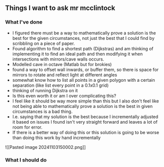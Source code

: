 
## Things I want to ask mr mcclintock 
### What I've done
- I figured there must be a way to mathematically prove a solution is the best for the given circumstances, not just the best that I could find by scribbling on a piece of paper.
- Found algorithm to find a shortest path (Dijkstras) and am thinking of implementing it to find an ideal path and then modifying it when intersections with mirrors/cave walls occurs. 
- Modelled cave in octave (Matlab but for brokies) 
- found a way to offset wall inwards, or buffer them, so there is space for mirrors to rotate and reflect light at different angles 
- somewhat know how to list all points in a given polygon with a certain separation (like list every point in a 0.1x0.1 grid)
- thinking of running Dijkstra on it
- Is this even worth it or am I over complicating this?
- I feel like it should be way more simple than this but I also don't feel like not being able to mathematically prove a solution is the best in given circumstances is a bad thing. 
- I.e. saying that my solution is the best because I incrementally adjusted it based on issues I found isn't very straight forward and leaves a lot of room for error.
- If there is a better way of doing this or this solution is going to be worse than doing this work by hand incrementally

![[Pasted image 20241103150002.png]]

### What I should do